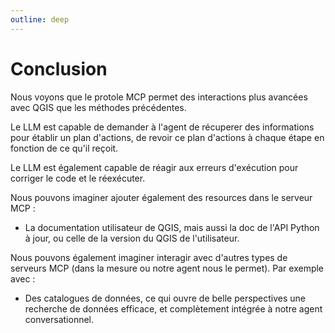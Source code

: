 ```yaml
---
outline: deep
---
```


# Conclusion

Nous voyons que le protole MCP permet des interactions plus avancées avec QGIS que les méthodes précédentes.

Le LLM est capable de demander à l'agent de récuperer des informations pour établir un plan d'actions, de revoir ce plan d'actions à chaque étape en fonction de ce qu'il reçoit.

Le LLM est également capable de réagir aux erreurs d'exécution pour corriger le code et le réexécuter.

Nous pouvons imaginer ajouter également des resources dans le serveur MCP :

- La documentation utilisateur de QGIS, mais aussi la doc de l'API Python à jour, ou celle de la version du QGIS de l'utilisateur.

Nous pouvons également imaginer interagir avec d'autres types de serveurs MCP (dans la mesure ou notre agent nous le permet). Par exemple avec :

- Des catalogues de données, ce qui ouvre de belle perspectives une recherche de données efficace, et complètement intégrée à notre agent conversationnel.
